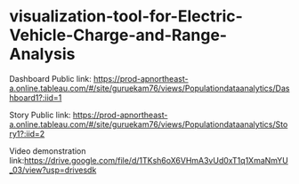 # visualization-tool-for-Electric-Vehicle-Charge-and-Range-Analysis


Dashboard Public link: https://prod-apnortheast-a.online.tableau.com/#/site/guruekam76/views/Populationdataanalytics/Dashboard1?:iid=1

Story Public link: https://prod-apnortheast-a.online.tableau.com/#/site/guruekam76/views/Populationdataanalytics/Story1?:iid=2

Video demonstration link:https://drive.google.com/file/d/1TKsh6oX6VHmA3vUd0xT1q1XmaNmYU_03/view?usp=drivesdk
